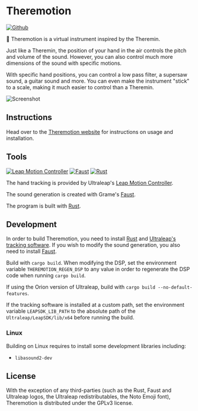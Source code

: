 # Theremotion

[![Github](https://img.shields.io/badge/github-plule%2Ftheremotion-8da0cb?style=flat-square)](https://github.com/plule/leaprs)

👐 Theremotion is a virtual instrument inspired by the Theremin.

Just like a Theremin, the position of your hand in the air controls the pitch
and volume of the sound. However, you can also control much more dimensions of
the sound with specific motions.

With specific hand positions, you can control a low pass filter, a supersaw
sound, a guitar sound and more. You can even make the instrument "stick" to a
scale, making it much easier to control than a Theremin.

![Screenshot](./site/doc/capture.png)

## Instructions

Head over to the [Theremotion website](https://plule.github.io/theremotion/) for
instructions on usage and installation.

## Tools

[![Leap Motion Controller](site/doc/ultraleap.png)](https://www.ultraleap.com/product/leap-motion-controller/) [![Faust](site/doc/faust.png)]((https://faust.grame.fr/)) [![Rust](site/doc/rust.png)](https://www.rust-lang.org)

The hand tracking is provided by Ultraleap's [Leap Motion Controller](https://www.ultraleap.com/product/leap-motion-controller/).

The sound generation is created with Grame's [Faust](https://faust.grame.fr/).

The program is built with [Rust](https://www.rust-lang.org).

## Development

In order to build Theremotion, you need to install
[Rust](https://www.rust-lang.org) and [Ultraleap's tracking
software](https://developer.leapmotion.com/tracking-software-download). If you
wish to modify the sound generation, you also need to install
[Faust](https://faust.grame.fr/).

Build with `cargo build`. When modifying the DSP, set the environment variable
`THEREMOTION_REGEN_DSP` to any value in order to regenerate the DSP code when
running `cargo build`.

If using the Orion version of Ultraleap, build with `cargo build
--no-default-features`.

If the tracking software is installed at a custom path, set the environment
variable `LEAPSDK_LIB_PATH` to the absolute path of the
`Ultraleap/LeapSDK/lib/x64` before running the build.

### Linux

Building on Linux requires to install some development libraries including:

- `libasound2-dev`

## License

With the exception of any third-parties (such as the Rust, Faust and Ultraleap
logos, the Ultraleap redistributables, the Noto Emoji font), Theremotion is
distributed under the GPLv3 license.

